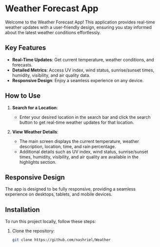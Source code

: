 # Weather Forecast App

Welcome to the Weather Forecast App! This application provides real-time weather updates with a user-friendly design, ensuring you stay informed about the latest weather conditions effortlessly.

## Key Features

- **Real-Time Updates**: Get current temperature, weather conditions, and forecasts.
- **Detailed Metrics**: Access UV index, wind status, sunrise/sunset times, humidity, visibility, and air quality data.
- **Responsive Design**: Enjoy a seamless experience on any device.

## How to Use

1. **Search for a Location**:
   - Enter your desired location in the search bar and click the search button to get real-time weather updates for that location.

2. **View Weather Details**:
   - The main screen displays the current temperature, weather description, location, time, and rain percentage.
   - Additional details such as UV index, wind status, sunrise/sunset times, humidity, visibility, and air quality are available in the highlights section.


## Responsive Design

The app is designed to be fully responsive, providing a seamless experience on desktops, tablets, and mobile devices.

## Installation

To run this project locally, follow these steps:

1. Clone the repository:
   ```bash
   git clone https://github.com/nashriel/Weather
